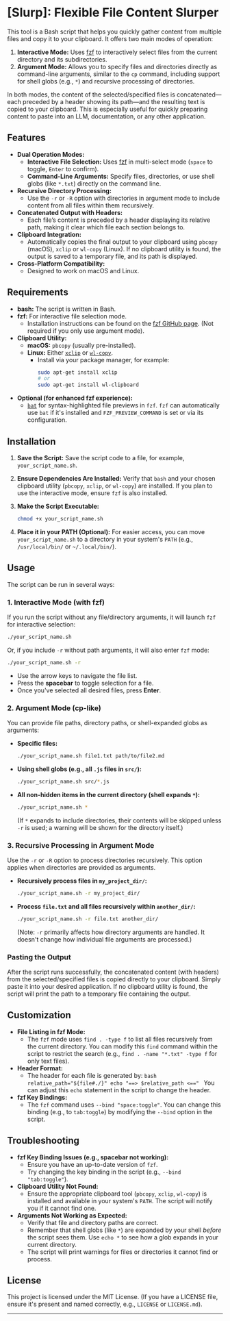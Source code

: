 # [Slurp]: Flexible File Content Slurper

This tool is a Bash script that helps you quickly gather content from multiple files and copy it to your clipboard. It offers two main modes of operation:

1.  **Interactive Mode:** Uses [fzf](https://github.com/junegunn/fzf) to interactively select files from the current directory and its subdirectories.
2.  **Argument Mode:** Allows you to specify files and directories directly as command-line arguments, similar to the `cp` command, including support for shell globs (e.g., `*`) and recursive processing of directories.

In both modes, the content of the selected/specified files is concatenated—each preceded by a header showing its path—and the resulting text is copied to your clipboard. This is especially useful for quickly preparing content to paste into an LLM, documentation, or any other application.

## Features

- **Dual Operation Modes:**
  - **Interactive File Selection:** Uses [fzf](https://github.com/junegunn/fzf) in multi-select mode (`space` to toggle, `Enter` to confirm).
  - **Command-Line Arguments:** Specify files, directories, or use shell globs (like `*.txt`) directly on the command line.
- **Recursive Directory Processing:**
  - Use the `-r` or `-R` option with directories in argument mode to include content from all files within them recursively.
- **Concatenated Output with Headers:**
  - Each file’s content is preceded by a header displaying its relative path, making it clear which file each section belongs to.
- **Clipboard Integration:**
  - Automatically copies the final output to your clipboard using `pbcopy` (macOS), `xclip` or `wl-copy` (Linux). If no clipboard utility is found, the output is saved to a temporary file, and its path is displayed.
- **Cross-Platform Compatibility:**
  - Designed to work on macOS and Linux.

## Requirements

- **bash:** The script is written in Bash.
- **fzf:** For interactive file selection mode.
  - Installation instructions can be found on the [fzf GitHub page](https://github.com/junegunn/fzf#installation). (Not required if you only use argument mode).
- **Clipboard Utility:**
  - **macOS:** `pbcopy` (usually pre-installed).
  - **Linux:** Either [`xclip`](<https://www.google.com/search?q=%5Bhttps://github.com/astrand/xclip%5D(https://github.com/astrand/xclip)>) or [`wl-copy`](<https://www.google.com/search?q=%5Bhttps://github.com/bugaevc/wl-clipboard%5D(https://github.com/bugaevc/wl-clipboard)>).
    - Install via your package manager, for example:
      ```bash
      sudo apt-get install xclip
      # or
      sudo apt-get install wl-clipboard
      ```
- **Optional (for enhanced fzf experience):**
  - [`bat`](<https://www.google.com/search?q=%5Bhttps://github.com/sharkdp/bat%5D(https://github.com/sharkdp/bat)>) for syntax-highlighted file previews in `fzf`. `fzf` can automatically use `bat` if it's installed and `FZF_PREVIEW_COMMAND` is set or via its configuration.

## Installation

1.  **Save the Script:**
    Save the script code to a file, for example, `your_script_name.sh`.

2.  **Ensure Dependencies Are Installed:**
    Verify that `bash` and your chosen clipboard utility (`pbcopy`, `xclip`, or `wl-copy`) are installed. If you plan to use the interactive mode, ensure `fzf` is also installed.

3.  **Make the Script Executable:**

    ```bash
    chmod +x your_script_name.sh
    ```

4.  **Place it in your PATH (Optional):**
    For easier access, you can move `your_script_name.sh` to a directory in your system's `PATH` (e.g., `/usr/local/bin/` or `~/.local/bin/`).

## Usage

The script can be run in several ways:

### 1\. Interactive Mode (with fzf)

If you run the script without any file/directory arguments, it will launch `fzf` for interactive selection:

```bash
./your_script_name.sh
```

Or, if you include `-r` without path arguments, it will also enter `fzf` mode:

```bash
./your_script_name.sh -r
```

- Use the arrow keys to navigate the file list.
- Press the **spacebar** to toggle selection for a file.
- Once you've selected all desired files, press **Enter**.

### 2\. Argument Mode (cp-like)

You can provide file paths, directory paths, or shell-expanded globs as arguments:

- **Specific files:**

  ```bash
  ./your_script_name.sh file1.txt path/to/file2.md
  ```

- **Using shell globs (e.g., all `.js` files in `src/`):**

  ```bash
  ./your_script_name.sh src/*.js
  ```

- **All non-hidden items in the current directory (shell expands `*`):**

  ```bash
  ./your_script_name.sh *
  ```

  (If `*` expands to include directories, their contents will be skipped unless `-r` is used; a warning will be shown for the directory itself.)

### 3\. Recursive Processing in Argument Mode

Use the `-r` or `-R` option to process directories recursively. This option applies when directories are provided as arguments.

- **Recursively process files in `my_project_dir/`:**

  ```bash
  ./your_script_name.sh -r my_project_dir/
  ```

- **Process `file.txt` and all files recursively within `another_dir/`:**

  ```bash
  ./your_script_name.sh -r file.txt another_dir/
  ```

  (Note: `-r` primarily affects how directory arguments are handled. It doesn't change how individual file arguments are processed.)

### Pasting the Output

After the script runs successfully, the concatenated content (with headers) from the selected/specified files is copied directly to your clipboard. Simply paste it into your desired application.
If no clipboard utility is found, the script will print the path to a temporary file containing the output.

## Customization

- **File Listing in fzf Mode:**
  - The `fzf` mode uses `find . -type f` to list all files recursively from the current directory. You can modify this `find` command within the script to restrict the search (e.g., `find . -name "*.txt" -type f` for only text files).
- **Header Format:**
  - The header for each file is generated by:
    `bash
relative_path="${file#./}"
echo "==> $relative_path <=="
`
    You can adjust this `echo` statement in the script to change the header.
- **fzf Key Bindings:**
  - The `fzf` command uses `--bind "space:toggle"`. You can change this binding (e.g., to `tab:toggle`) by modifying the `--bind` option in the script.

## Troubleshooting

- **fzf Key Binding Issues (e.g., spacebar not working):**
  - Ensure you have an up-to-date version of `fzf`.
  - Try changing the key binding in the script (e.g., `--bind "tab:toggle"`).
- **Clipboard Utility Not Found:**
  - Ensure the appropriate clipboard tool (`pbcopy`, `xclip`, `wl-copy`) is installed and available in your system's `PATH`. The script will notify you if it cannot find one.
- **Arguments Not Working as Expected:**
  - Verify that file and directory paths are correct.
  - Remember that shell globs (like `*`) are expanded by your shell _before_ the script sees them. Use `echo *` to see how a glob expands in your current directory.
  - The script will print warnings for files or directories it cannot find or process.

## License

This project is licensed under the MIT License. (If you have a LICENSE file, ensure it's present and named correctly, e.g., `LICENSE` or `LICENSE.md`).

---
